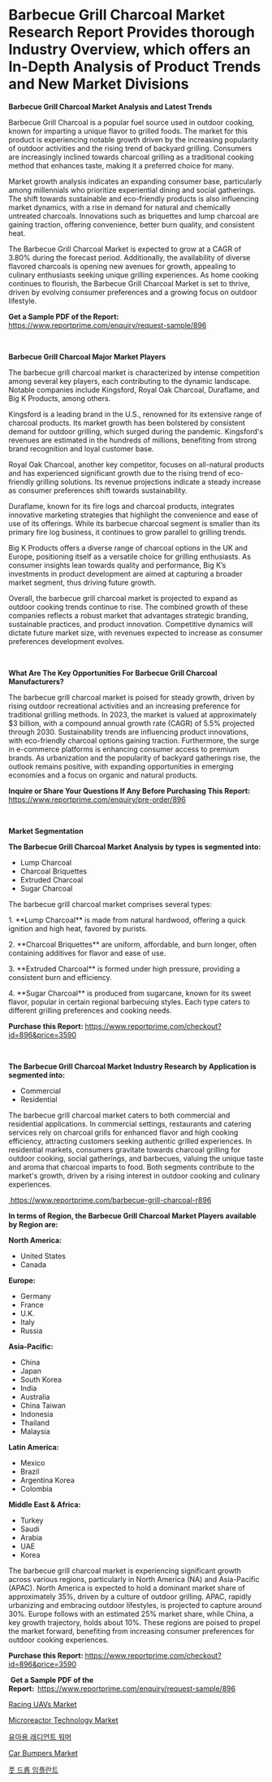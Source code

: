 <p><h1>Barbecue Grill Charcoal Market Research Report Provides thorough Industry Overview, which offers an In-Depth Analysis of Product Trends and New Market Divisions</h1></p><p><strong>Barbecue Grill Charcoal Market Analysis and Latest Trends</strong></p>
<p><p>Barbecue Grill Charcoal is a popular fuel source used in outdoor cooking, known for imparting a unique flavor to grilled foods. The market for this product is experiencing notable growth driven by the increasing popularity of outdoor activities and the rising trend of backyard grilling. Consumers are increasingly inclined towards charcoal grilling as a traditional cooking method that enhances taste, making it a preferred choice for many.</p><p>Market growth analysis indicates an expanding consumer base, particularly among millennials who prioritize experiential dining and social gatherings. The shift towards sustainable and eco-friendly products is also influencing market dynamics, with a rise in demand for natural and chemically untreated charcoals. Innovations such as briquettes and lump charcoal are gaining traction, offering convenience, better burn quality, and consistent heat.</p><p>The Barbecue Grill Charcoal Market is expected to grow at a CAGR of 3.80% during the forecast period. Additionally, the availability of diverse flavored charcoals is opening new avenues for growth, appealing to culinary enthusiasts seeking unique grilling experiences. As home cooking continues to flourish, the Barbecue Grill Charcoal Market is set to thrive, driven by evolving consumer preferences and a growing focus on outdoor lifestyle.</p></p>
<p><strong>Get a Sample PDF of the Report:&nbsp;</strong> <a href="https://www.reportprime.com/enquiry/request-sample/896">https://www.reportprime.com/enquiry/request-sample/896</a></p>
<p>&nbsp;</p>
<p><strong>Barbecue Grill Charcoal Major Market Players</strong></p>
<p><p>The barbecue grill charcoal market is characterized by intense competition among several key players, each contributing to the dynamic landscape. Notable companies include Kingsford, Royal Oak Charcoal, Duraflame, and Big K Products, among others.</p><p>Kingsford is a leading brand in the U.S., renowned for its extensive range of charcoal products. Its market growth has been bolstered by consistent demand for outdoor grilling, which surged during the pandemic. Kingsford's revenues are estimated in the hundreds of millions, benefiting from strong brand recognition and loyal customer base.</p><p>Royal Oak Charcoal, another key competitor, focuses on all-natural products and has experienced significant growth due to the rising trend of eco-friendly grilling solutions. Its revenue projections indicate a steady increase as consumer preferences shift towards sustainability.</p><p>Duraflame, known for its fire logs and charcoal products, integrates innovative marketing strategies that highlight the convenience and ease of use of its offerings. While its barbecue charcoal segment is smaller than its primary fire log business, it continues to grow parallel to grilling trends.</p><p>Big K Products offers a diverse range of charcoal options in the UK and Europe, positioning itself as a versatile choice for grilling enthusiasts. As consumer insights lean towards quality and performance, Big K’s investments in product development are aimed at capturing a broader market segment, thus driving future growth.</p><p>Overall, the barbecue grill charcoal market is projected to expand as outdoor cooking trends continue to rise. The combined growth of these companies reflects a robust market that advantages strategic branding, sustainable practices, and product innovation. Competitive dynamics will dictate future market size, with revenues expected to increase as consumer preferences development evolves.</p></p>
<p>&nbsp;</p>
<p><strong>What Are The Key Opportunities For Barbecue Grill Charcoal Manufacturers?</strong></p>
<p><p>The barbecue grill charcoal market is poised for steady growth, driven by rising outdoor recreational activities and an increasing preference for traditional grilling methods. In 2023, the market is valued at approximately $3 billion, with a compound annual growth rate (CAGR) of 5.5% projected through 2030. Sustainability trends are influencing product innovations, with eco-friendly charcoal options gaining traction. Furthermore, the surge in e-commerce platforms is enhancing consumer access to premium brands. As urbanization and the popularity of backyard gatherings rise, the outlook remains positive, with expanding opportunities in emerging economies and a focus on organic and natural products.</p></p>
<p><strong>Inquire or Share Your Questions If Any Before Purchasing This Report:</strong> <a href="https://www.reportprime.com/enquiry/pre-order/896">https://www.reportprime.com/enquiry/pre-order/896</a></p>
<p>&nbsp;</p>
<p><strong>Market Segmentation</strong></p>
<p><strong>The Barbecue Grill Charcoal Market Analysis by types is segmented into:</strong></p>
<p><ul><li>Lump Charcoal</li><li>Charcoal Briquettes</li><li>Extruded Charcoal</li><li>Sugar Charcoal</li></ul></p>
<p><p>The barbecue grill charcoal market comprises several types: </p><p>1. **Lump Charcoal** is made from natural hardwood, offering a quick ignition and high heat, favored by purists.</p><p>2. **Charcoal Briquettes** are uniform, affordable, and burn longer, often containing additives for flavor and ease of use.</p><p>3. **Extruded Charcoal** is formed under high pressure, providing a consistent burn and efficiency.</p><p>4. **Sugar Charcoal** is produced from sugarcane, known for its sweet flavor, popular in certain regional barbecuing styles. Each type caters to different grilling preferences and cooking needs.</p></p>
<p><strong>Purchase this Report:&nbsp;</strong><a href="https://www.reportprime.com/checkout?id=896&price=3590">https://www.reportprime.com/checkout?id=896&price=3590</a></p>
<p>&nbsp;</p>
<p><strong>The Barbecue Grill Charcoal Market Industry Research by Application is segmented into:</strong></p>
<p><ul><li>Commercial</li><li>Residential</li></ul></p>
<p><p>The barbecue grill charcoal market caters to both commercial and residential applications. In commercial settings, restaurants and catering services rely on charcoal grills for enhanced flavor and high cooking efficiency, attracting customers seeking authentic grilled experiences. In residential markets, consumers gravitate towards charcoal grilling for outdoor cooking, social gatherings, and barbecues, valuing the unique taste and aroma that charcoal imparts to food. Both segments contribute to the market's growth, driven by a rising interest in outdoor cooking and culinary experiences.</p></p>
<p><a href="https://www.reportprime.com/barbecue-grill-charcoal-r896">&nbsp;https://www.reportprime.com/barbecue-grill-charcoal-r896</a></p>
<p><strong>In terms of Region, the Barbecue Grill Charcoal Market Players available by Region are:</strong></p>
<p>
    <p> <strong> North America: </strong>
        <ul>
            <li>United States</li>
            <li>Canada</li>
        </ul>
        </p> 
    <p> <strong> Europe: </strong>
        <ul>
            <li>Germany</li>
            <li>France</li>
            <li>U.K.</li>
            <li>Italy</li>
            <li>Russia</li>
        </ul>
        </p> 
    <p> <strong> Asia-Pacific: </strong>
        <ul>
            <li>China</li>
            <li>Japan</li>
            <li>South Korea</li>
            <li>India</li>
            <li>Australia</li>
            <li>China Taiwan</li>
            <li>Indonesia</li>
            <li>Thailand</li>
            <li>Malaysia</li>
        </ul>
        </p> 
    <p> <strong> Latin America: </strong>
        <ul>
            <li>Mexico</li>
            <li>Brazil</li>
            <li>Argentina Korea</li>
            <li>Colombia</li>
        </ul>
        </p> 
    <p> <strong> Middle East & Africa: </strong>
        <ul>
            <li>Turkey</li>
            <li>Saudi</li>
            <li>Arabia</li>
            <li>UAE</li>
            <li>Korea</li>
        </ul>
    </p>
    </p>
<p><p>The barbecue grill charcoal market is experiencing significant growth across various regions, particularly in North America (NA) and Asia-Pacific (APAC). North America is expected to hold a dominant market share of approximately 35%, driven by a culture of outdoor grilling. APAC, rapidly urbanizing and embracing outdoor lifestyles, is projected to capture around 30%. Europe follows with an estimated 25% market share, while China, a key growth trajectory, holds about 10%. These regions are poised to propel the market forward, benefiting from increasing consumer preferences for outdoor cooking experiences.</p></p>
<p><strong>Purchase this Report: </strong><a href="https://www.reportprime.com/checkout?id=896&price=3590">https://www.reportprime.com/checkout?id=896&price=3590</a></p>
<p>&nbsp;<strong>Get a Sample PDF of the Report:&nbsp;&nbsp;</strong><a href="https://www.reportprime.com/enquiry/request-sample/896">https://www.reportprime.com/enquiry/request-sample/896</a></p>
<p><strong></strong></p>
<p><p><a href="https://issuu.com/reportprime-2/docs/racing-uavs-market-size-2030.pptx_05b1a644f8f0d9">Racing UAVs Market</a></p><p><a href="https://medium.com/@tyhd5df/microreactor-technology-market-trends-and-strategic-market-insights-2024-2031-6618acb98284">Microreactor Technology Market</a></p><p><a href="https://medium.com/@wallacbahrtyinger567686/%EC%98%81%EC%95%84%EC%9A%A9-%EB%B0%9C%EC%97%B4%EA%B8%B0-%EC%8B%9C%EC%9E%A5-%EC%A0%84-%EC%84%B8%EA%B3%84-%EC%8B%9C%EC%9E%A5-%EC%A0%90%EC%9C%A0%EC%9C%A8-%EB%B0%8F-%EC%88%9C%EC%9C%84-2024-2031%EB%85%84-%EC%A0%84%EC%B2%B4-%ED%8C%90%EB%A7%A4-%EB%B0%8F-%EC%88%98%EC%9A%94-%EC%98%88%EC%B8%A1-e29fce009429">유아용 래디언트 워머</a></p><p><a href="https://www.linkedin.com/pulse/car-bumpers-market-size-share-competitive-landscape-trend-t43uf?trackingId=5Qsc4VKjQxaF%2BIS316qVTQ%3D%3D">Car Bumpers Market</a></p><p><a href="https://medium.com/@wallacbahrtyinger567686/%EA%B8%80%EB%A1%9C%EB%B2%8C-%ED%92%8B-%EB%93%9C%EB%A1%AD-%EC%9E%84%ED%94%8C%EB%9E%80%ED%8A%B8-%EC%8B%9C%EC%9E%A5-%EB%B2%94%EC%9C%84%EC%97%90-%EB%8C%80%ED%95%9C-%EC%8B%AC%EC%B8%B5-%EB%B6%84%EC%84%9D%EA%B3%BC-2024%EB%85%84%EB%B6%80%ED%84%B0-2031%EB%85%84%EA%B9%8C%EC%A7%80-%EC%98%88%EC%B8%A1%EB%90%98%EB%8A%94-11-4-%EC%9D%98-%EB%B9%A0%EB%A5%B8-%EC%84%B1%EC%9E%A5%EB%A5%A0-cagr-678aab104ebc">풋 드롭 임플란트</a></p></p>